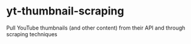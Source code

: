 # yt-thumbnail-scraping
 Pull YouTube thumbnails (and other content) from their API and through scraping techniques
